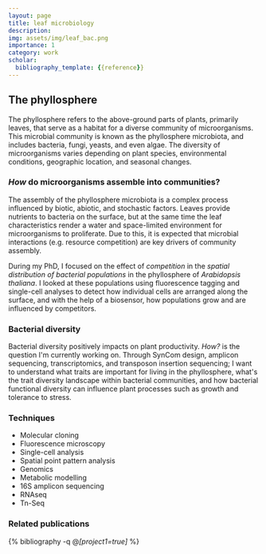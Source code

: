 ```yaml
---
layout: page
title: leaf microbiology
description: 
img: assets/img/leaf_bac.png
importance: 1
category: work
scholar:
  bibliography_template: {{reference}}
---
```


## The phyllosphere
The phyllosphere refers to the above-ground parts of plants, primarily leaves, that serve as a habitat for a diverse community of microorganisms. This microbial community is known as the phyllosphere microbiota, and includes bacteria, fungi, yeasts, and even algae. The diversity of microorganisms varies depending on plant species, environmental conditions, geographic location, and seasonal changes.

### *How* do microorganisms assemble into communities?

The assembly of the phyllosphere microbiota is a complex process influenced by biotic, abiotic, and stochastic factors. Leaves provide nutrients to bacteria on the surface, but at the same time the leaf characteristics render a water and space-limited environment for microorganisms to proliferate. Due to this, it is expected that microbial interactions (e.g. resource competition) are key drivers of community assembly.

During my PhD, I focused on the effect of *competition* in the *spatial distribution of bacterial populations* in the phyllosphere of *Arabidopsis thaliana*. I looked at these populations using fluorescence tagging and single-cell analyses to detect how individual cells are arranged along the surface, and with the help of a biosensor, how populations grow and are influenced by competitors.

### Bacterial diversity

Bacterial diversity positively impacts on plant productivity. *How?* is the question I'm currently working on. Through SynCom design, amplicon sequencing, transcriptomics, and transposon insertion sequencing; I want to understand what traits are important for living in the phyllosphere, what's the trait diversity landscape within bacterial communities, and how bacterial functional diversity can influence plant processes such as growth and tolerance to stress.

### Techniques
- Molecular cloning
- Fluorescence microscopy
- Single-cell analysis
- Spatial point pattern analysis
- Genomics
- Metabolic modelling
- 16S amplicon sequencing
- RNAseq
- Tn-Seq

### Related publications

{% bibliography -q @*[project1=true]* %}
